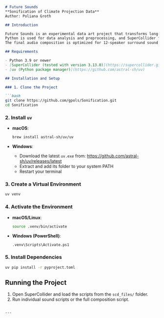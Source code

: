 ```markdown
# Future Sounds
**Sonification of Climate Projection Data**  
Author: Poliana Groth

## Introduction

Future Sounds is an experimental data art project that transforms long-term climate projections into immersive, symbolic soundscapes using SuperCollider and Python.  
Python is used for data analysis and preprocessing, and SuperCollider for sound synthesis.  
The final audio composition is optimized for 12-speaker surround sound but can be listened to in stereo as well.

## Requirements

- Python 3.9 or newer
- [SuperCollider (tested with version 3.13.0)](https://supercollider.github.io/download)
- [uv (Python package manager)](https://github.com/astral-sh/uv)

## Installation and Setup

### 1. Clone the Project

```bash
git clone https://github.com/gpols/Sonification.git
cd Sonification
```

### 2. Install `uv`

- **macOS**:
  ```bash
  brew install astral-sh/uv/uv
  ```

- **Windows**:
  - Download the latest `uv.exe` from: https://github.com/astral-sh/uv/releases/latest
  - Extract and add its folder to your system PATH
  - Restart your terminal

### 3. Create a Virtual Environment

```bash
uv venv
```

### 4. Activate the Environment

- **macOS/Linux**:
  ```bash
  source .venv/bin/activate
  ```

- **Windows (PowerShell)**:
  ```bash
  .venv\Scripts\Activate.ps1
  ```

### 5. Install Dependencies

```bash
uv pip install -r pyproject.toml
```

## Running the Project

1. Open SuperCollider and load the scripts from the `scd_files/` folder.
2. Run individual sound scripts or the full composition script.
```

---
